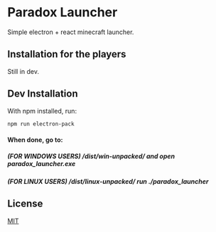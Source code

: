 # Paradox Launcher
Simple electron + react minecraft launcher.


## Installation for the players

Still in dev.

## Dev Installation

With npm installed, run:

```bash
npm run electron-pack
```
#### When done, go to: 
##### (FOR WINDOWS USERS) /dist/win-unpacked/ and open paradox_launcher.exe
##### (FOR LINUX USERS) /dist/linux-unpacked/ run ./paradox_launcher


## License
[MIT](https://choosealicense.com/licenses/mit/)